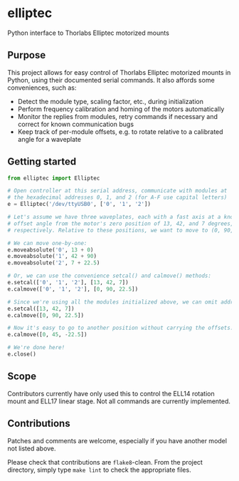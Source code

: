 # elliptec

Python interface to Thorlabs Elliptec motorized mounts

## Purpose

This project allows for easy control of Thorlabs Elliptec motorized
mounts in Python, using their documented serial commands. It also
affords some conveniences, such as:
- Detect the module type, scaling factor, etc., during initialization
- Perform frequency calibration and homing of the motors automatically
- Monitor the replies from modules, retry commands if necessary
  and correct for known communication bugs
- Keep track of per-module offsets, e.g. to rotate relative to a
  calibrated angle for a waveplate

## Getting started

```python
from elliptec import Elliptec

# Open controller at this serial address, communicate with modules at
# the hexadecimal addresses 0, 1, and 2 (for A-F use capital letters)
e = Elliptec('/dev/ttyUSB0', ['0', '1', '2'])

# Let's assume we have three waveplates, each with a fast axis at a known
# offset angle from the motor's zero position of 13, 42, and 7 degrees,
# respectively. Relative to these positions, we want to move to (0, 90, 22.5)

# We can move one-by-one:
e.moveabsolute('0', 13 + 0)
e.moveabsolute('1', 42 + 90)
e.moveabsolute('2', 7 + 22.5)

# Or, we can use the convenience setcal() and calmove() methods:
e.setcal(['0', '1', '2'], [13, 42, 7])
e.calmove(['0', '1', '2'], [0, 90, 22.5])

# Since we're using all the modules initialized above, we can omit addresses:
e.setcal([13, 42, 7])
e.calmove([0, 90, 22.5])

# Now it's easy to go to another position without carrying the offsets:
e.calmove([0, 45, -22.5])

# We're done here!
e.close()
```

## Scope

Contributors currently have only used this to control the ELL14
rotation mount and ELL17 linear stage. Not all commands are currently
implemented.

## Contributions

Patches and comments are welcome, especially if you have another model
not listed above.

Please check that contributions are `flake8`-clean. From the project
directory, simply type `make lint` to check the appropriate files.
